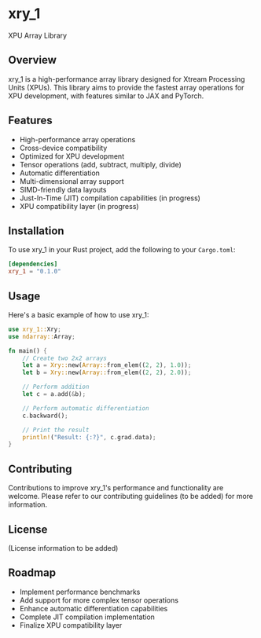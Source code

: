 # xry_1
XPU Array Library

## Overview
xry_1 is a high-performance array library designed for Xtream Processing Units (XPUs). This library aims to provide the fastest array operations for XPU development, with features similar to JAX and PyTorch.

## Features
- High-performance array operations
- Cross-device compatibility
- Optimized for XPU development
- Tensor operations (add, subtract, multiply, divide)
- Automatic differentiation
- Multi-dimensional array support
- SIMD-friendly data layouts
- Just-In-Time (JIT) compilation capabilities (in progress)
- XPU compatibility layer (in progress)

## Installation
To use xry_1 in your Rust project, add the following to your `Cargo.toml`:

```toml
[dependencies]
xry_1 = "0.1.0"
```

## Usage
Here's a basic example of how to use xry_1:

```rust
use xry_1::Xry;
use ndarray::Array;

fn main() {
    // Create two 2x2 arrays
    let a = Xry::new(Array::from_elem((2, 2), 1.0));
    let b = Xry::new(Array::from_elem((2, 2), 2.0));

    // Perform addition
    let c = a.add(&b);

    // Perform automatic differentiation
    c.backward();

    // Print the result
    println!("Result: {:?}", c.grad.data);
}
```

## Contributing
Contributions to improve xry_1's performance and functionality are welcome. Please refer to our contributing guidelines (to be added) for more information.

## License
(License information to be added)

## Roadmap
- Implement performance benchmarks
- Add support for more complex tensor operations
- Enhance automatic differentiation capabilities
- Complete JIT compilation implementation
- Finalize XPU compatibility layer
